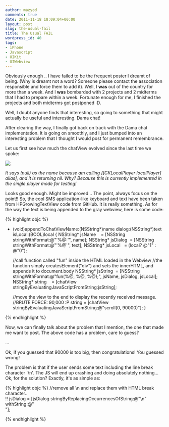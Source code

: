 ```yaml
---
author: mazyod
comments: true
date: 2011-11-18 18:09:04+00:00
layout: post
slug: the-usual-fail
title: The Usual FAIL
wordpress_id: 40
tags:
- iPhone
- Javascript
- UIKit
- UIWebview
---
```


Obviously enough .. I have failed to be the frequent poster I dreamt of being. (Why is dreamt not a word? Someone please contact the association responsible and force them to add it). Well, I **was** out of the country for more than a week. And I **was** bombarded with 2 projects and 2 midterms that I had to prepare within a week. Fortunate enough for me, I finished the projects and both midterms got postponed :D.

Well, I doubt anyone finds that interesting, so going to something that might actually be useful and interesting. Dama chat!

After clearing the way, I finally got back on track with the Dama chat implementation. It is going on smoothly, and I just bumped into an interesting problem that I thought I would post for permanent remembrance.

Let us first see how much the chatView evolved since the last time we spoke:

[![](http://mazyod.files.wordpress.com/2011/11/screen-shot-2011-11-18-at-8-48-05-pm2.png)](http://mazyod.files.wordpress.com/2011/11/screen-shot-2011-11-18-at-8-48-05-pm2.png)

*It says (null) as the name because am calling [[GKLocalPlayer localPlayer] alias], and it is returning nil. Why? Because this is currently implemented in the single player mode for testing!*

Looks good enough. Might be improved .. The point, always focus on the point!! So, the cool SMS application-like keyboard and text have been taken from HPGrowingTextView code from GitHub. It is really something. As for the way the text is being appended to the gray webview, here is some code:

{% highlight objc %}
- (void)appendToChatViewName:(NSString*)name dialog:(NSString*)text isLocal:(BOOL)local 
{
    NSString* jsName    = [NSString stringWithFormat:@"'%@:'", name];
    NSString* jsDialog  = [NSString stringWithFormat:@"'%@'", text];
    NSString* jsLocal   = (local? @"1" : @"0");

    //call function called "fun" inside the HTML loaded in the Webview
    //the function simply createsElement("div") and sets the innerHTML, and appends it to document.body
    NSString* jsString  = [NSString stringWithFormat:@"fun(%@, %@, %@);", jsName, jsDialog, jsLocal];
    NSString* string    = [chatView stringByEvaluatingJavaScriptFromString:jsString];

    //move the view to the end to display the recently received message.
    //BRUTE FORCE: 90,000 :P
    string = [chatView stringByEvaluatingJavaScriptFromString:@"scroll(0, 90000)"];
}

{% endhighlight %}

Now, we can finally talk about the problem that I mention, the one that made me want to post. The above code has a problem, care to guess?

...

Ok, if you guessed that 90000 is too big, then congratulations! You guessed wrong!

The problem is that if the user sends some text including the line break character '\n'. The JS will end up crashing and doing absolutely nothing... Ok, for the solution? Exactly, it's as simple as:

{% highlight objc %}
//remove all \n and replace them with HTML break character.. <br />!!
    jsDialog = [jsDialog stringByReplacingOccurrencesOfString:@"\n" withString:@"<br />"];

{% endhighlight %}
